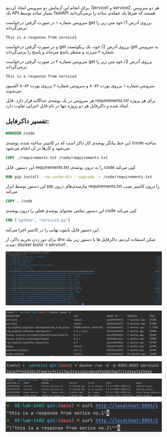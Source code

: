 برای انجام این آزمایش دو سرویس ایجاد کردیم. Service1 و service2. هر دو سرویس یک API بسیار ساده توسط fastAPI هستند که صرفا یک جمله‌ی ساده را برمی‌گردانند.

سرویس شماره ۱ در صورت گرفتن درخواست get برروی آدرس 1/ خود متن زیر را برمی‌گرداند:
```
This is a response from service1
```

و در صورت گرفتن درخواست get برروی آدرس 2/ خود، یک ریکوئست get به سرویس شماره ۲ می‌زند و منتظر پاسخ می‌ماند و پاسخ را برمی‌گرداند.

سرویس شماره ۲ در صورت گرفتن درخواست get برروی آدرس 2/ خود متن زیر را برمی‌گرداند:
```
This is a response from service2
```
سرویس شماره ۱ برروی پورت ۸۰۸۳ و سرویس شماره ۲ برروی پورت ۸۰۸۲ اکسپوز می‌شوند.


هر سرویس در یک پوشه‌ی جداگانه قرار دارد. فایل requirements.txt برای هر پروژه ایجاد شده و داکرفایل هر دو پروژه تنها در نام فایل اجرایی تفاوت دارد. 

## تفسیر داکرفایل:
```dockerfile
WORKDIR /code
```
این خط بیانگر پوشه‌ی کار داکر است که در کانتینر ساخته شده، پوشه‌ی /code ساخته می‌شود و کارها در آن انجام می‌شود.
```dockerfile
COPY ./requirements.txt /code/requirements.txt
```
این دستور، فایل requirements.txt را به درون پوشه‌ی code کپی می‌کند
```dockerfile
RUN pip install --no-cache-dir --upgrade -r /code/requirements.txt
```
این دستور توسط ابزار pip نیازمندی‌های درون requirements.txt را درون کانتینر نصب می‌کند
```dockerfile
COPY . /code
```
این دستور تمامی محتوای پوشه‌ی فعلی را درون پوشه‌ی code کپی می‌کند
```dockerfile
CMD ["python", "service1.py"]
```
این دستور فایل پایتون نهایی را در کانتینر اجرا می‌کند.




برای دور زدن تحریم داکر، از dns شکن استفاده کردیم. داکرفایل ها با دستور زیر بیلد شدند:
docker build -t service1 .

![](statics/1.png)

![](statics/2.png)

![](statics/3.png)

![](statics/4.png)

![](statics/5.png)






